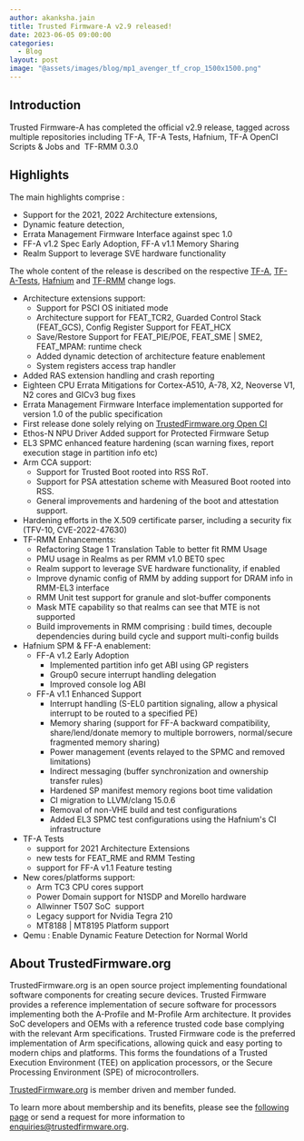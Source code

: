 ```yaml
---
author: akanksha.jain
title: Trusted Firmware-A v2.9 released!
date: 2023-06-05 09:00:00
categories:
  - Blog
layout: post
image: "@assets/images/blog/mp1_avenger_tf_crop_1500x1500.png"
---
```


## Introduction

Trusted Firmware-A has completed the official v2.9 release, tagged across multiple repositories including TF-A, TF-A Tests,
Hafnium, TF-A OpenCI Scripts & Jobs and  TF-RMM 0.3.0

## Highlights

The main highlights comprise :

- Support for the 2021, 2022 Architecture extensions,
- Dynamic feature detection,
- Errata Management Firmware Interface against spec 1.0
- FF-A v1.2 Spec Early Adoption, FF-A v1.1 Memory Sharing
- Realm Support to leverage SVE hardware functionality

The whole content of the release is described on the respective [TF-A](https://trustedfirmware-a.readthedocs.io/en/v2.9/change-log.html#id1), [TF-A-Tests](https://trustedfirmware-a-tests.readthedocs.io/en/v2.9/change-log.html#version-2-9), [Hafnium](https://review.trustedfirmware.org/plugins/gitiles/hafnium/hafnium/+/refs/tags/v2.9/docs/ChangeLog.md) and [TF-RMM](https://tf-rmm.readthedocs.io/en/tf-rmm-v0.3.0/about/change-log.html#v0-3-0) change logs.

- Architecture extensions support:
  - Support for PSCI OS initiated mode
  - Architecture support for FEAT_TCR2, Guarded Control Stack (FEAT_GCS), Config Register Support for FEAT_HCX
  - Save/Restore Support for FEAT_PIE/POE, FEAT_SME \| SME2, FEAT_MPAM: runtime check
  - Added dynamic detection of architecture feature enablement
  - System registers access trap handler
- Added RAS extension handling and crash reporting
- Eighteen CPU Errata Mitigations for Cortex-A510, A-78, X2, Neoverse V1, N2 cores and GICv3 bug fixes
- Errata Management Firmware Interface implementation supported for version 1.0 of the public specification
- First release done solely relying on [TrustedFirmware.org Open CI](https://www.trustedfirmware.org/projects/open-ci/)
- Ethos-N NPU Driver Added support for Protected Firmware Setup
- EL3 SPMC enhanced feature hardening (scan warning fixes, report execution stage in partition info etc)
- Arm CCA support:
  - Support for Trusted Boot rooted into RSS RoT.
  - Support for PSA attestation scheme with Measured Boot rooted into RSS.
  - General improvements and hardening of the boot and attestation support.
- Hardening efforts in the X.509 certificate parser, including a security fix (TFV-10, CVE-2022-47630)
- TF-RMM Enhancements:
  - Refactoring Stage 1 Translation Table to better fit RMM Usage
  - PMU usage in Realms as per RMM v1.0 BET0 spec
  - Realm support to leverage SVE hardware functionality, if enabled
  - Improve dynamic config of RMM by adding support for DRAM info in RMM-EL3 interface
  - RMM Unit test support for granule and slot-buffer components
  - Mask MTE capability so that realms can see that MTE is not supported
  - Build improvements in RMM comprising : build times, decouple dependencies during build cycle and support multi-config builds
- Hafnium SPM & FF-A enablement:
  - FF-A v1.2 Early Adoption
    - Implemented partition info get ABI using GP registers
    - Group0 secure interrupt handling delegation
    - Improved console log ABI
  - FF-A v1.1 Enhanced Support
    - Interrupt handling (S-EL0 partition signaling, allow a physical interrupt to be routed to a specified PE)
    - Memory sharing (support for FF-A backward compatibility, share/lend/donate memory to multiple borrowers, normal/secure fragmented memory sharing)
    - Power management (events relayed to the SPMC and removed limitations)
    - Indirect messaging (buffer synchronization and ownership transfer rules)
    - Hardened SP manifest memory regions boot time validation
    - CI migration to LLVM/clang 15.0.6
    - Removal of non-VHE build and test configurations
    - Added EL3 SPMC test configurations using the Hafnium's CI infrastructure
- TF-A Tests
  - support for 2021 Architecture Extensions
  - new tests for FEAT_RME and RMM Testing
  - support for FF-A v1.1 Feature testing
- New cores/platforms support:
  - Arm TC3 CPU cores support
  - Power Domain support for N1SDP and Morello hardware
  - Allwinner T507 SoC  support
  - Legacy support for Nvidia Tegra 210
  - MT8188 | MT8195 Platform support
- Qemu : Enable Dynamic Feature Detection for Normal World

## About TrustedFirmware.org

TrustedFirmware.org is an open source project implementing foundational software components for creating secure devices. Trusted Firmware provides a reference implementation of secure software for processors implementing both the A-Profile and M-Profile Arm architecture. It provides SoC developers and OEMs with a reference trusted code base complying with the relevant Arm specifications. Trusted Firmware code is the preferred implementation of Arm specifications, allowing quick and easy porting to modern chips and platforms. This forms the foundations of a Trusted Execution Environment (TEE) on application processors, or the Secure Processing Environment (SPE) of microcontrollers.

[TrustedFirmware.org](https://www.trustedfirmware.org) is member driven and member funded.

To learn more about membership and its benefits, please see the [following page](https://www.trustedfirmware.org/about) or send a request for more information to enquiries@trustedfirmware.org.
